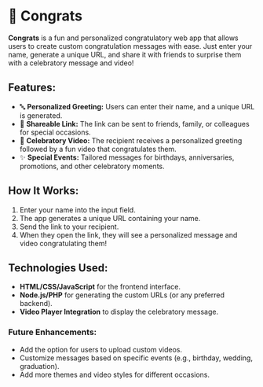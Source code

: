 # 🎉 Congrats

**Congrats** is a fun and personalized congratulatory web app that allows users to create custom congratulation messages with ease. Just enter your name, generate a unique URL, and share it with friends to surprise them with a celebratory message and video!

## Features:
- 🔤 **Personalized Greeting:** Users can enter their name, and a unique URL is generated.
- 📧 **Shareable Link:** The link can be sent to friends, family, or colleagues for special occasions.
- 🎥 **Celebratory Video:** The recipient receives a personalized greeting followed by a fun video that congratulates them.
- ✨ **Special Events:** Tailored messages for birthdays, anniversaries, promotions, and other celebratory moments.

## How It Works:
1. Enter your name into the input field.
2. The app generates a unique URL containing your name.
3. Send the link to your recipient.
4. When they open the link, they will see a personalized message and video congratulating them!

## Technologies Used:
- **HTML/CSS/JavaScript** for the frontend interface.
- **Node.js/PHP** for generating the custom URLs (or any preferred backend).
- **Video Player Integration** to display the celebratory message.

### Future Enhancements:
- Add the option for users to upload custom videos.
- Customize messages based on specific events (e.g., birthday, wedding, graduation).
- Add more themes and video styles for different occasions.
